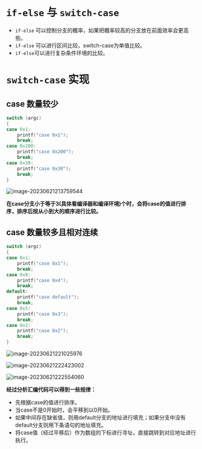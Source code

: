 # `if-else` 与 `switch-case`

- `if-else` 可以控制分支的概率，如果把概率较高的分支放在前面效率会更高些。
- `if-else` 可以进行区间比较，switch-case为单值比较。
- `if-else`可以进行复杂条件环境的比较。

# `switch-case` 实现

## case 数量较少

```c
switch (argc)
{
case 0x1:
    printf("case 0x1");
    break;
case 0x200:
    printf("case 0x200");
    break;
case 0x30:
    printf("case 0x30");
    break;
}
```

![image-20230621213759544](https://pics-place.oss-cn-shanghai.aliyuncs.com/picimage-20230621213759544.png)

**在case分支小于等于3(具体看编译器和编译环境)个时，会将case的值进行排序，排序后按从小到大的顺序进行比较。**

## case 数量较多且相对连续

```c
switch (argc)
{
case 0x1:
    printf("case 0x1");
    break;
case 0x8:
    printf("case 0x4");
    break;
default:
    printf("case default");
    break;
case 0x5:
    printf("case 0x3");
    break;
case 0x2:
    printf("case 0x2");
    break;
}
```

![image-20230621221025976](https://pics-place.oss-cn-shanghai.aliyuncs.com/picimage-20230621221025976.png)

![image-20230621222423002](https://pics-place.oss-cn-shanghai.aliyuncs.com/picimage-20230621222423002.png)

![image-20230621222554060](https://pics-place.oss-cn-shanghai.aliyuncs.com/picimage-20230621222554060.png)

**经过分析汇编代码可以得到一些规律：**

- 先根据case的值进行排序。
- 当case不是0开始时，会平移到以0开始。
- 如果中间存在缺省值，则用default分支的地址进行填充；如果分支中没有default分支则用下条语句的地址填充。
- 将case值（经过平移后）作为数组的下标进行寻址，直接跳转到对应地址进行执行。